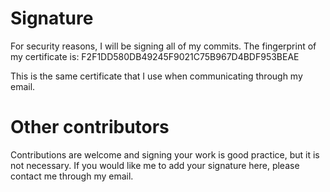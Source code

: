 # Signature
For security reasons, I will be signing all of my commits. The fingerprint of my certificate is: 
F2F1DD580DB49245F9021C75B967D4BDF953BEAE

This is the same certificate that I use when communicating through my email.

# Other contributors

Contributions are welcome and signing your work is good practice, but it is not necessary. If you would like me to add your signature here, please contact me through my email.
